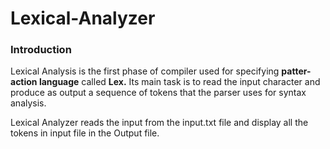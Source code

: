 # Lexical-Analyzer

### Introduction

Lexical Analysis is the first phase of compiler used for specifying **patter-action language** called **Lex.** Its main task is to read the input character and produce as output a sequence of tokens that the parser uses for syntax analysis.

Lexical Analyzer reads the input from the input.txt file and display all the tokens in input file in the Output file.
